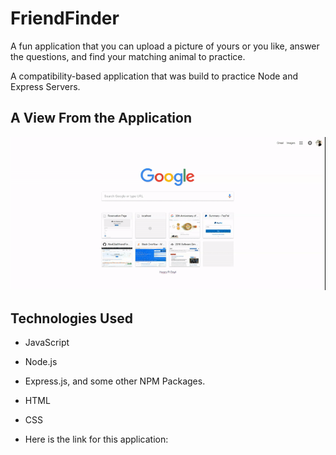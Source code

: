 # FriendFinder
A fun application that you can upload a picture of yours or you like, answer the questions, and find your matching animal to practice.

A compatibility-based application that was build to practice Node and Express Servers.

## A View From the Application

<img src="app/css/review.gif"></img>

## Technologies Used

* JavaScript
* Node.js
* Express.js, and some other NPM Packages.
* HTML
* CSS

* Here is the link for this application: 




